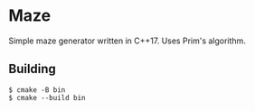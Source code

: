 # Maze
Simple maze generator written in C++17. Uses Prim's algorithm.

## Building
```
$ cmake -B bin
$ cmake --build bin
```
